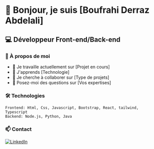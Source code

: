 # 👋 Bonjour, je suis [Boufrahi Derraz Abdelali]
## 💻 Développeur Front-end/Back-end

### 🚀 À propos de moi
- 🔭 Je travaille actuellement sur [Projet en cours]
- 🌱 J'apprends [Technologie]
- 👯 Je cherche à collaborer sur [Type de projets]
- 💬 Posez-moi des questions sur [Vos expertises]

### 🛠 Technologies
```
Frontend: Html, Css, Javascript, Bootstrap, React, tailwind, Typescript
Backend: Node.js, Python, Java

```

### 📫 Contact
[![LinkedIn](https://img.shields.io/badge/-LinkedIn-0077B5?style=flat&logo=LinkedIn&logoColor=white)](https://www.linkedin.com/in/abdelali-boufrahi-derraz-753773a8/)
